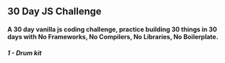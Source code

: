 ## 30 Day JS Challenge

#### A 30 day vanilla js coding challenge, practice building 30 things in 30 days with No Frameworks, No Compilers, No Libraries, No Boilerplate.

##### 1 - Drum kit